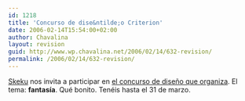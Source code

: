 ```yaml
---
id: 1218
title: 'Concurso de dise&ntilde;o Criterion'
date: 2006-02-14T15:54:00+02:00
author: Chavalina
layout: revision
guid: http://www.wp.chavalina.net/2006/02/14/632-revision/
permalink: /2006/02/14/632-revision/
---
```

<a href="http://www.criteriondg.info/wordpress/archives/2006/02/15/concurso-criterion/" target="_blank">Skeku</a> nos invita a participar en <a href="http://www.criteriondg.info/wordpress/concurso-criterion/" target="_blank">el concurso de dise&ntilde;o que organiza</a>. El tema: **fantas&iacute;a**. Qu&eacute; bonito. Ten&eacute;is hasta el 31 de marzo.